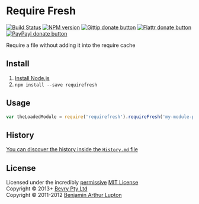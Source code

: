 # Require Fresh

[![Build Status](https://secure.travis-ci.org/bevry/requirefresh.png?branch=master)](http://travis-ci.org/bevry/requirefresh "Check this project's build status on TravisCI")
[![NPM version](https://badge.fury.io/js/requirefresh.png)](https://npmjs.org/package/requirefresh "View this project on NPM")
[![Gittip donate button](http://badgr.co/gittip/bevry.png)](https://www.gittip.com/bevry/ "Donate weekly to this project using Gittip")
[![Flattr donate button](https://raw.github.com/balupton/flattr-buttons/master/badge-89x18.gif)](http://flattr.com/thing/344188/balupton-on-Flattr "Donate monthly to this project using Flattr")
[![PayPayl donate button](https://www.paypalobjects.com/en_AU/i/btn/btn_donate_SM.gif)](https://www.paypal.com/au/cgi-bin/webscr?cmd=_flow&SESSION=IHj3DG3oy_N9A9ZDIUnPksOi59v0i-EWDTunfmDrmU38Tuohg_xQTx0xcjq&dispatch=5885d80a13c0db1f8e263663d3faee8d14f86393d55a810282b64afed84968ec "Donate once-off to this project using Paypal")

Require a file without adding it into the require cache



## Install

1. [Install Node.js](http://bevry.me/node/install)
2. `npm install --save requirefresh`



## Usage

``` javascript
var theLoadedModule = require('requirefresh').requireFresh('my-module-path')
```


## History
[You can discover the history inside the `History.md` file](https://github.com/bevry/requirefresh/blob/master/History.md#files)



## License
Licensed under the incredibly [permissive](http://en.wikipedia.org/wiki/Permissive_free_software_licence) [MIT License](http://creativecommons.org/licenses/MIT/)
<br/>Copyright © 2013+ [Bevry Pty Ltd](http://bevry.me)
<br/>Copyright © 2011-2012 [Benjamin Arthur Lupton](http://balupton.com)
